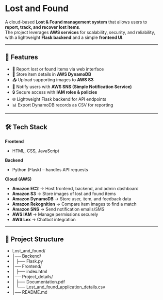 #  Lost and Found  

A cloud-based **Lost & Found management system** that allows users to **report, track, and recover lost items**.  
The project leverages **AWS services** for scalability, security, and reliability, with a lightweight **Flask backend** and a simple **frontend UI**.  

---

## 📌 Features  
- 📝 Report lost or found items via web interface  
- 💾 Store item details in **AWS DynamoDB**  
- 📤 Upload supporting images to **AWS S3**  
- 📢 Notify users with **AWS SNS (Simple Notification Service)**  
- 🔒 Secure access with **IAM roles & policies**  
- 🌐 Lightweight Flask backend for API endpoints  
- 📊 Export DynamoDB records as CSV for reporting  

---

## 🛠️ Tech Stack  

**Frontend**  
- HTML, CSS, JavaScript  

**Backend**  
- Python (Flask) – handles API requests  

**Cloud (AWS)** 

- **Amazon EC2** → Host frontend, backend, and admin dashboard  
- **Amazon S3** → Store images of lost and found items  
- **Amazon DynamoDB** → Store user, item, and feedback data  
- **Amazon Rekognition** → Compare item images to find a match  
- **Amazon SNS** → Send notification emails/SMS  
- **AWS IAM** → Manage permissions securely  
- **AWS Lex** → Chatbot integration


---

## 📂 Project Structure  
- Lost_and_found/
- │── Backend/                    
- │   ├── Flask.py                                  
- │── Frontend/                   
- │   ├── index.html                              
- │── Project_details/             
- │   ├── Documentation.pdf        
- │   └── Lost_and_found_application_details.csv  
- │── README.md                    


